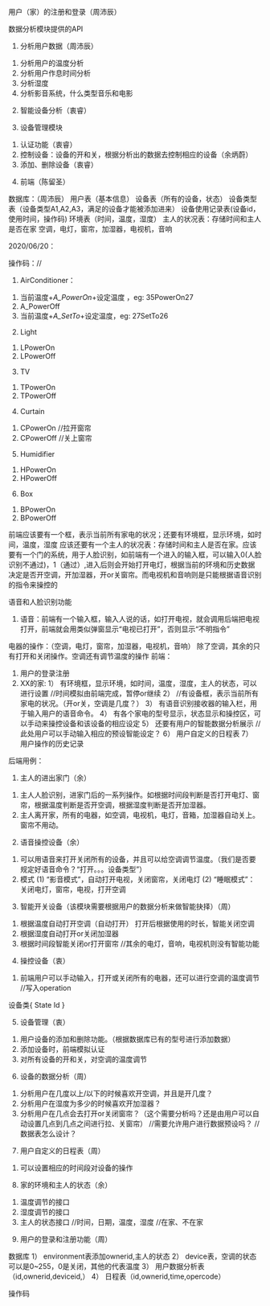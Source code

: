 用户（家）的注册和登录（周沛辰）



数据分析模块提供的API
1.	分析用户数据（周沛辰）
1)	分析用户的温度分析
2)	分析用户作息时间分析
3)	分析湿度
4)	分析影音系统，什么类型音乐和电影
2.	智能设备分析（衷睿）





3.	设备管理模块
1)	认证功能（衷睿）
2)	控制设备：设备的开和关，根据分析出的数据去控制相应的设备（余炳蔚）
3)	添加、删除设备（衷睿）

4.	前端（陈留圣）

数据库：（周沛辰）
用户表（基本信息）
设备表（所有的设备，状态）
设备类型表（设备类型A1,A2,A3，满足的设备才能被添加进来）
设备使用记录表(设备id，使用时间，操作码)
环境表（时间，温度，湿度）
主人的状况表：存储时间和主人是否在家
空调，电灯，窗帘，加湿器，电视机，音响



2020/06/20：

操作码：//
1.	AirConditioner：
1)	当前温度+_A_PowerOn_+设定温度  ，eg: 35PowerOn27
2)	A_PowerOff
3)	当前温度+_A_SetTo_+设定温度，eg: 27SetTo26

2.	Light
1)	LPowerOn
2)	LPowerOff

3.	TV
1)	TPowerOn
2)	TPowerOff

4.	Curtain
1)	CPowerOn		//拉开窗帘
2)	CPowerOff		//关上窗帘

5.	Humidifier
1)	HPowerOn
2)	HPowerOff

6.	Box
1)	BPowerOn
2)	BPowerOff


前端应该要有一个框，表示当前所有家电的状况；还要有环境框，显示环境，如时间，温度，湿度
应该还要有一个主人的状况表：存储时间和主人是否在家。应该要有一个门的系统，用于人脸识别，如前端有一个进入的输入框，可以输入0(人脸识别不通过)，1（通过）,进入后则会开始打开电灯，根据当前的环境和历史数据决定是否开空调，开加湿器，开or关窗帘。而电视机和音响则是只能根据语音识别的指令来操控的

语音和人脸识别功能
1.	语音：前端有一个输入框，输入人说的话，如打开电视，就会调用后端把电视打开，前端就会用类似弹窗显示“电视已打开”，否则显示“不明指令”


电器的操作：（空调，电灯，窗帘，加湿器，电视机，音响）
除了空调，其余的只有打开和关闭操作。空调还有调节温度的操作
前端：
1.	用户的登录注册
2.	XX的家:
1）	有环境框，显示环境，如时间，温度，湿度，主人的状态，可以进行设置
//时间模拟由前端完成，暂停or继续
2）	//有设备框，表示当前所有家电的状况。（开or关，空调是几度？）
3）	有语音识别接收器的输入栏，用于输入用户的语音命令。
4）	有各个家电的型号显示，状态显示和操控区，可以手动来操控设备和该设备的相应设定
5）	还要有用户的智能数据分析展示 //此处用户可以手动输入相应的预设智能设定？
6）	用户自定义的日程表
7）	用户操作的历史记录


后端用例：
1.	主人的进出家门（余）
1)	主人人脸识别，进家门后的一系列操作。如根据时间段判断是否打开电灯、窗帘，根据温度判断是否开空调，根据湿度判断是否开加湿器。
2)	主人离开家，所有的电器，如空调，电视机，电灯，音箱，加湿器自动关上。窗帘不用动。

2.	语音操控设备（余）
1)	可以用语音来打开关闭所有的设备，并且可以给空调调节温度。（我们是否要规定好语音命令？“打开。。。设备类型”）
2)	模式
(1)	“影音模式”，自动打开电视，关闭窗帘，关闭电灯
(2)	“睡眠模式”：关闭电灯，窗帘，电视，打开空调

3.	智能开关设备（该模块需要根据用户的数据分析来做智能抉择）（周）
1)	根据温度自动打开空调（自动打开）
打开后根据使用的时长，智能关闭空调
2)	根据湿度自动打开or关闭加湿器
3)	根据时间段智能关闭or打开窗帘
//其余的电灯，音响，电视机则没有智能功能

4.	操控设备（衷）
1)	前端用户可以手动输入，打开或关闭所有的电器，还可以进行空调的温度调节
//写入operation


设备类{
	State
	Id
}

5.	设备管理（衷）
1)	用户设备的添加和删除功能。（根据数据库已有的型号进行添加数据）
2)	添加设备时，前端模拟认证
3)	对所有设备的开和关，对空调的温度调节

6.	设备的数据分析（周）
1)	分析用户在几度以上/以下的时候喜欢开空调，并且是开几度？
2)	分析用户在湿度为多少的时候喜欢开加湿器？
3)	分析用户在几点会去打开or关闭窗帘？（这个需要分析吗？还是由用户可以自动设置几点到几点之间进行拉、关窗帘）
//需要允许用户进行数据预设吗？
//数据表怎么设计？

7.	用户自定义的日程表（周）
1)	可以设置相应的时间段对设备的操作

8.	家的环境和主人的状态（余）
1)	温度调节的接口
2)	湿度调节的接口
3)	主人的状态接口
//时间，日期，温度，湿度
//在家、不在家

9.	用户的登录和注册功能（周）


数据库
1）	environment表添加ownerid,主人的状态
2）	device表，空调的状态可以是0~255，0是关闭，其他的代表温度
3）	用户数据分析表（id,ownerid,deviceid,）
4）	日程表（id,ownerid,time,opercode）


操作码
